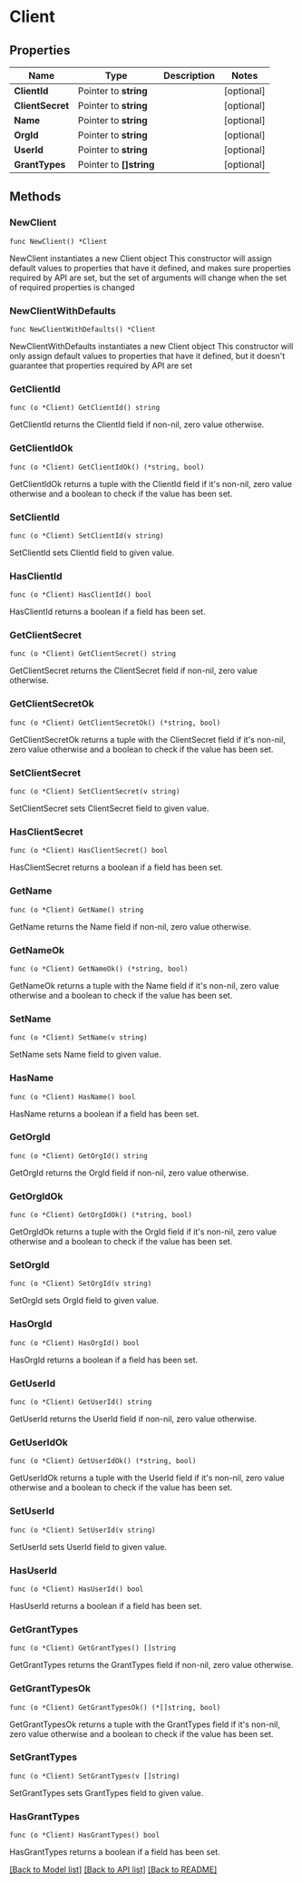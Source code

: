 # Client

## Properties

Name | Type | Description | Notes
------------ | ------------- | ------------- | -------------
**ClientId** | Pointer to **string** |  | [optional] 
**ClientSecret** | Pointer to **string** |  | [optional] 
**Name** | Pointer to **string** |  | [optional] 
**OrgId** | Pointer to **string** |  | [optional] 
**UserId** | Pointer to **string** |  | [optional] 
**GrantTypes** | Pointer to **[]string** |  | [optional] 

## Methods

### NewClient

`func NewClient() *Client`

NewClient instantiates a new Client object
This constructor will assign default values to properties that have it defined,
and makes sure properties required by API are set, but the set of arguments
will change when the set of required properties is changed

### NewClientWithDefaults

`func NewClientWithDefaults() *Client`

NewClientWithDefaults instantiates a new Client object
This constructor will only assign default values to properties that have it defined,
but it doesn't guarantee that properties required by API are set

### GetClientId

`func (o *Client) GetClientId() string`

GetClientId returns the ClientId field if non-nil, zero value otherwise.

### GetClientIdOk

`func (o *Client) GetClientIdOk() (*string, bool)`

GetClientIdOk returns a tuple with the ClientId field if it's non-nil, zero value otherwise
and a boolean to check if the value has been set.

### SetClientId

`func (o *Client) SetClientId(v string)`

SetClientId sets ClientId field to given value.

### HasClientId

`func (o *Client) HasClientId() bool`

HasClientId returns a boolean if a field has been set.

### GetClientSecret

`func (o *Client) GetClientSecret() string`

GetClientSecret returns the ClientSecret field if non-nil, zero value otherwise.

### GetClientSecretOk

`func (o *Client) GetClientSecretOk() (*string, bool)`

GetClientSecretOk returns a tuple with the ClientSecret field if it's non-nil, zero value otherwise
and a boolean to check if the value has been set.

### SetClientSecret

`func (o *Client) SetClientSecret(v string)`

SetClientSecret sets ClientSecret field to given value.

### HasClientSecret

`func (o *Client) HasClientSecret() bool`

HasClientSecret returns a boolean if a field has been set.

### GetName

`func (o *Client) GetName() string`

GetName returns the Name field if non-nil, zero value otherwise.

### GetNameOk

`func (o *Client) GetNameOk() (*string, bool)`

GetNameOk returns a tuple with the Name field if it's non-nil, zero value otherwise
and a boolean to check if the value has been set.

### SetName

`func (o *Client) SetName(v string)`

SetName sets Name field to given value.

### HasName

`func (o *Client) HasName() bool`

HasName returns a boolean if a field has been set.

### GetOrgId

`func (o *Client) GetOrgId() string`

GetOrgId returns the OrgId field if non-nil, zero value otherwise.

### GetOrgIdOk

`func (o *Client) GetOrgIdOk() (*string, bool)`

GetOrgIdOk returns a tuple with the OrgId field if it's non-nil, zero value otherwise
and a boolean to check if the value has been set.

### SetOrgId

`func (o *Client) SetOrgId(v string)`

SetOrgId sets OrgId field to given value.

### HasOrgId

`func (o *Client) HasOrgId() bool`

HasOrgId returns a boolean if a field has been set.

### GetUserId

`func (o *Client) GetUserId() string`

GetUserId returns the UserId field if non-nil, zero value otherwise.

### GetUserIdOk

`func (o *Client) GetUserIdOk() (*string, bool)`

GetUserIdOk returns a tuple with the UserId field if it's non-nil, zero value otherwise
and a boolean to check if the value has been set.

### SetUserId

`func (o *Client) SetUserId(v string)`

SetUserId sets UserId field to given value.

### HasUserId

`func (o *Client) HasUserId() bool`

HasUserId returns a boolean if a field has been set.

### GetGrantTypes

`func (o *Client) GetGrantTypes() []string`

GetGrantTypes returns the GrantTypes field if non-nil, zero value otherwise.

### GetGrantTypesOk

`func (o *Client) GetGrantTypesOk() (*[]string, bool)`

GetGrantTypesOk returns a tuple with the GrantTypes field if it's non-nil, zero value otherwise
and a boolean to check if the value has been set.

### SetGrantTypes

`func (o *Client) SetGrantTypes(v []string)`

SetGrantTypes sets GrantTypes field to given value.

### HasGrantTypes

`func (o *Client) HasGrantTypes() bool`

HasGrantTypes returns a boolean if a field has been set.


[[Back to Model list]](../README.md#documentation-for-models) [[Back to API list]](../README.md#documentation-for-api-endpoints) [[Back to README]](../README.md)


